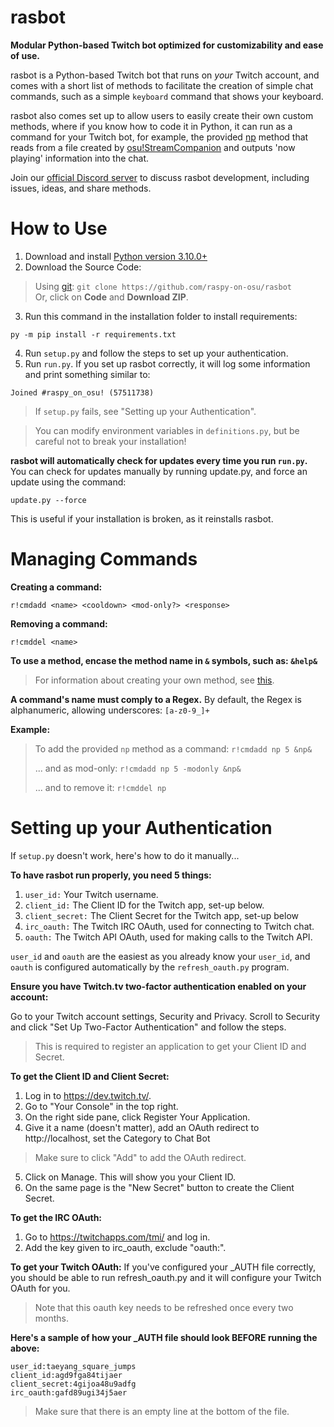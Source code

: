 # rasbot
**Modular Python-based Twitch bot optimized for customizability and ease of use.**

rasbot is a Python-based Twitch bot that runs on *your* Twitch account,
and comes with a short list of methods to facilitate the creation of simple chat commands,
such as a simple `keyboard` command that shows your keyboard.

rasbot also comes set up to allow users to easily create their own custom methods,
where if you know how to code it in Python, it can run as a command for your Twitch bot,
for example, the provided [np](https://github.com/raspy-on-osu/rasbot/blob/master/methods/np.py)
method that reads from a file created by [osu!StreamCompanion](https://github.com/Piotrekol/StreamCompanion)
and outputs 'now playing' information into the chat.

Join our [official Discord server](https://discord.gg/qpyT4zx) to discuss rasbot development, including issues, ideas, and share methods.

# How to Use
1. Download and install [Python version 3.10.0+](https://www.python.org/downloads/)
2. Download the Source Code:
> Using [git](https://git-scm.com/downloads): `git clone https://github.com/raspy-on-osu/rasbot` <br/>
> Or, click on **Code** and **Download ZIP**.
3. Run this command in the installation folder to install requirements:
```
py -m pip install -r requirements.txt
```
4. Run `setup.py` and follow the steps to set up your authentication.
5. Run `run.py`. If you set up rasbot correctly, it will log some information and print something similar to: 
```
Joined #raspy_on_osu! (57511738)
```

> If `setup.py` fails, see "Setting up your Authentication".

> You can modify environment variables in `definitions.py`, but be careful not to break your installation!

**rasbot will automatically check for updates every time you run `run.py`.**
You can check for updates manually by running update.py, and force an update using the command:
```
update.py --force
```
This is useful if your installation is broken, as it reinstalls rasbot.

# Managing Commands
**Creating a command:**
```
r!cmdadd <name> <cooldown> <mod-only?> <response>
```
**Removing a command:**
```
r!cmddel <name>
```

**To use a method, encase the method name in `&` symbols, such as: `&help&`**
>For information about creating your own method, see [this](https://github.com/raspy-on-osu/rasbot/blob/master/methods/README.md).

**A command's name must comply to a Regex.** By default, the Regex is alphanumeric, allowing underscores: `[a-z0-9_]+`

**Example:**
>To add the provided `np` method as a command:
>`r!cmdadd np 5 &np&`
>
>... and as mod-only:
>`r!cmdadd np 5 -modonly &np&`
>
>... and to remove it:
>`r!cmddel np`

# Setting up your Authentication

If `setup.py` doesn't work, here's how to do it manually...

**To have rasbot run properly, you need 5 things:**
1. `user_id:` Your Twitch username.
2. `client_id:` The Client ID for the Twitch app, set-up below.
3. `client_secret:` The Client Secret for the Twitch app, set-up below
4. `irc_oauth:` The Twitch IRC OAuth, used for connecting to Twitch chat.
5. `oauth:` The Twitch API OAuth, used for making calls to the Twitch API.

`user_id` and `oauth` are the easiest as you already know your `user_id`, and `oauth` is configured automatically by the `refresh_oauth.py` program.

**Ensure you have Twitch.tv two-factor authentication enabled on your account:**

Go to your Twitch account settings, Security and Privacy.
Scroll to Security and click "Set Up Two-Factor Authentication" and follow the steps.
> This is required to register an application to get your Client ID and Secret.

**To get the Client ID and Client Secret:**
1. Log in to https://dev.twitch.tv/.
2. Go to "Your Console" in the top right.
3. On the right side pane, click Register Your Application.
4. Give it a name (doesn't matter), add an OAuth redirect to http://localhost, set the Category to Chat Bot
> Make sure to click "Add" to add the OAuth redirect.
5. Click on Manage. This will show you your Client ID.
6. On the same page is the "New Secret" button to create the Client Secret.

**To get the IRC OAuth:**
1. Go to https://twitchapps.com/tmi/ and log in.
2. Add the key given to irc_oauth, exclude "oauth:".

**To get your Twitch OAuth:**
If you've configured your \_AUTH file correctly, you should be able to run refresh_oauth.py and it will configure your Twitch OAuth for you.
> Note that this oauth key needs to be refreshed once every two months.

**Here's a sample of how your \_AUTH file should look BEFORE running the above:**
```
user_id:taeyang_square_jumps
client_id:agd9fga84tijaer
client_secret:4gijoa48u9adfg
irc_oauth:gafd89ugi34j5aer

```
>Make sure that there is an empty line at the bottom of the file.
